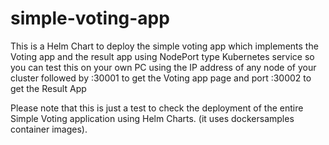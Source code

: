 # simple-voting-app

This is a Helm Chart to deploy the simple voting app which implements the Voting app and the result app using NodePort type Kubernetes service so you can test
this on your own PC using the IP address of any node of your cluster followed by :30001 to get the Voting app page and port :30002 to get the Result App

Please note that this is just a test to check the deployment of the entire Simple Voting application using Helm Charts. (it uses dockersamples container images). 

